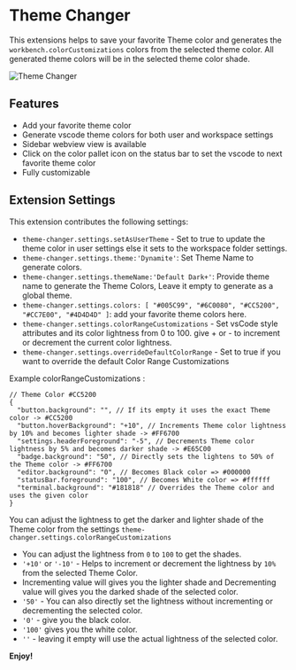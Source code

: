 # Theme Changer

This extensions helps to save your favorite Theme color and generates the `workbench.colorCustomizations` colors from the selected theme color. All generated theme colors will be in the selected theme color shade.

![Theme Changer](https://user-images.githubusercontent.com/23217228/205438387-ba43acf6-4e83-42d7-8963-dd3617445b3f.gif)

## Features

- Add your favorite theme color
- Generate vscode theme colors for both user and workspace settings
- Sidebar webview view is available
- Click on the color pallet icon on the status bar to set the vscode to next favorite theme color
- Fully customizable

## Extension Settings

This extension contributes the following settings:

- `theme-changer.settings.setAsUserTheme` - Set to true to update the theme color in user settings else it sets to the workspace folder settings.
- `theme-changer.settings.theme:'Dynamite'`: Set Theme Name to generate colors.
- `theme-changer.settings.themeName:'Default Dark+'`: Provide theme name to generate the Theme Colors, Leave it empty to generate as a global theme.
- `theme-changer.settings.colors: [ "#005C99", "#6C0080", "#CC5200", "#CC7E00", "#4D4D4D" ]`: add your favorite theme colors here.
- `theme-changer.settings.colorRangeCustomizations` - Set vsCode style attributes and its color lightness from 0 to 100. give + or - to increment or decrement the current color lightness.
- `theme-changer.settings.overrideDefaultColorRange` - Set to true if you want to override the default Color Range Customizations

Example colorRangeCustomizations :

```jsonc
// Theme Color #CC5200
{
  "button.background": "", // If its empty it uses the exact Theme color -> #CC5200
  "button.hoverBackground": "+10", // Increments Theme color lightness by 10% and becomes lighter shade -> #FF6700
  "settings.headerForeground": "-5", // Decrements Theme color lightness by 5% and becomes darker shade -> #E65C00
  "badge.background": "50", // Directly sets the lightens to 50% of the Theme color -> #FF6700
  "editor.background": "0", // Becomes Black color => #000000
  "statusBar.foreground": "100", // Becomes White color => #ffffff
  "terminal.background": "#181818" // Overrides the Theme color and uses the given color
}
```

You can adjust the lightness to get the darker and lighter shade of the Theme color from the settings `theme-changer.settings.colorRangeCustomizations`

- You can adjust the lightness from `0` to `100` to get the shades.
- `'+10'` or `'-10'` - Helps to increment or decrement the lightness by `10%` from the selected Theme Color.
- Incrementing value will gives you the lighter shade and Decrementing value will gives you the darked shade of the selected color.
- `'50'` - You can also directly set the lightness without incrementing or decrementing the selected color.
- `'0'` - give you the black color.
- `'100'` gives you the white color.
- `''` - leaving it empty will use the actual lightness of the selected color.

**Enjoy!**
